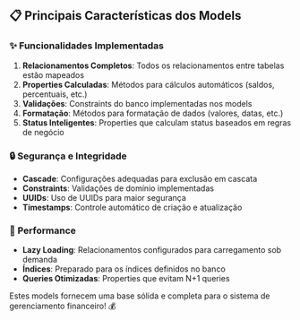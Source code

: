 ## 📋 Principais Características dos Models

### ✨ Funcionalidades Implementadas

1. **Relacionamentos Completos**: Todos os relacionamentos entre tabelas estão mapeados
2. **Properties Calculadas**: Métodos para cálculos automáticos (saldos, percentuais, etc.)
3. **Validações**: Constraints do banco implementadas nos models
4. **Formatação**: Métodos para formatação de dados (valores, datas, etc.)
5. **Status Inteligentes**: Properties que calculam status baseados em regras de negócio

### 🔒 Segurança e Integridade

- **Cascade**: Configurações adequadas para exclusão em cascata
- **Constraints**: Validações de domínio implementadas
- **UUIDs**: Uso de UUIDs para maior segurança
- **Timestamps**: Controle automático de criação e atualização

### 🚀 Performance

- **Lazy Loading**: Relacionamentos configurados para carregamento sob demanda
- **Índices**: Preparado para os índices definidos no banco
- **Queries Otimizadas**: Properties que evitam N+1 queries

Estes models fornecem uma base sólida e completa para o sistema de gerenciamento financeiro! 💰